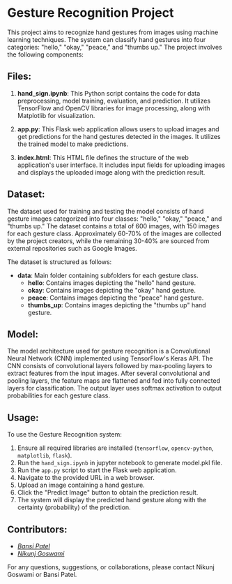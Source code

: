 # Gesture Recognition Project

This project aims to recognize hand gestures from images using machine learning techniques. The system can classify hand gestures into four categories: "hello," "okay," "peace," and "thumbs up." The project involves the following components:

## Files:

1. **hand_sign.ipynb**: This Python script contains the code for data preprocessing, model training, evaluation, and prediction. It utilizes TensorFlow and OpenCV libraries for image processing, along with Matplotlib for visualization.

2. **app.py**: This Flask web application allows users to upload images and get predictions for the hand gestures detected in the images. It utilizes the trained model to make predictions.

3. **index.html**: This HTML file defines the structure of the web application's user interface. It includes input fields for uploading images and displays the uploaded image along with the prediction result.

## Dataset:

The dataset used for training and testing the model consists of hand gesture images categorized into four classes: "hello," "okay," "peace," and "thumbs up." The dataset contains a total of 600 images, with 150 images for each gesture class. Approximately 60-70% of the images are collected by the project creators, while the remaining 30-40% are sourced from external repositories such as Google Images.

The dataset is structured as follows:
- **data**: Main folder containing subfolders for each gesture class.
  - **hello**: Contains images depicting the "hello" hand gesture.
  - **okay**: Contains images depicting the "okay" hand gesture.
  - **peace**: Contains images depicting the "peace" hand gesture.
  - **thumbs_up**: Contains images depicting the "thumbs up" hand gesture.

## Model:

The model architecture used for gesture recognition is a Convolutional Neural Network (CNN) implemented using TensorFlow's Keras API. The CNN consists of convolutional layers followed by max-pooling layers to extract features from the input images. After several convolutional and pooling layers, the feature maps are flattened and fed into fully connected layers for classification. The output layer uses softmax activation to output probabilities for each gesture class.

## Usage:

To use the Gesture Recognition system:
1. Ensure all required libraries are installed (`tensorflow`, `opencv-python`, `matplotlib`, `flask`).
2. Run the `hand_sign.ipynb` in jupyter notebook to generate model.pkl file.
3. Run the `app.py` script to start the Flask web application.
4. Navigate to the provided URL in a web browser.
5. Upload an image containing a hand gesture.
6. Click the "Predict Image" button to obtain the prediction result.
7. The system will display the predicted hand gesture along with the certainty (probability) of the prediction.

## Contributors:

- <a href="https://github.com/Bansi5513">*Bansi Patel*</a>
- <a href="https://github.com/Nikunj-Goswami4">*Nikunj Goswami*</a>



For any questions, suggestions, or collaborations, please contact Nikunj Goswami or Bansi Patel.
